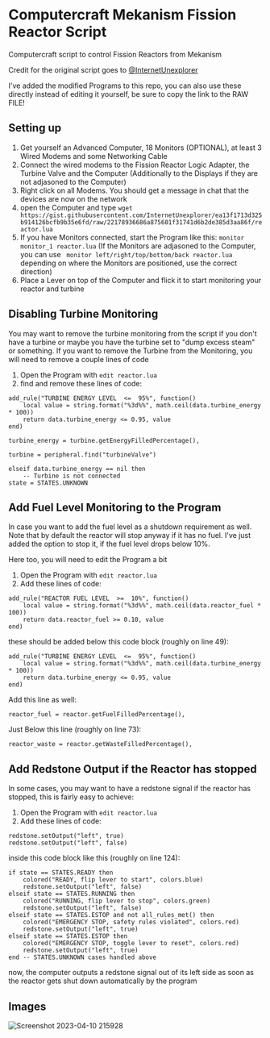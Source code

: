 # Computercraft Mekanism Fission Reactor Script
Computercraft script to control Fission Reactors from Mekanism


Credit for the original script goes to [@InternetUnexplorer](https://github.com/InternetUnexplorer) 

I've added the modified Programs to this repo, you can also use these directly instead of editing it yourself, be sure to copy the link to the RAW FILE!


## Setting up
1. Get yourself an Advanced Computer, 18 Monitors (OPTIONAL), at least 3 Wired Modems and some Networking Cable
2. Connect the wired modems to the Fission Reactor Logic Adapter, the Turbine Valve and the Computer (Additionally to the Displays if they are not adjasoned to the Computer)
3. Right click on all Modems. You should get a message in chat that the devices are now on the network
4. open the Computer and type ```wget https://gist.githubusercontent.com/InternetUnexplorer/ea13f1713d325b914126bcfb9b35e6fd/raw/22178936686a875601f31741d6b2de385d3aa86f/reactor.lua ``` 
5. If you have Monitors connected, start the Program like this: ``` monitor monitor_1 reactor.lua ``` (If the Monitors are adjasoned to the Computer, you can use ``` monitor left/right/top/bottom/back reactor.lua``` depending on where the Monitors are positioned, use the correct direction)
6. Place a Lever on top of the Computer and flick it to start monitoring your reactor and turbine

## Disabling Turbine Monitoring 
You may want to remove the turbine monitoring from the script if you don't have a turbine or maybe you have the turbine set to "dump excess steam" or something.
If you want to remove the Turbine from the Monitoring, you will need to remove a couple lines of code

1. Open the Program with ```edit reactor.lua```
2. find and remove these lines of code:
```
add_rule("TURBINE ENERGY LEVEL  <=  95%", function()
	local value = string.format("%3d%%", math.ceil(data.turbine_energy * 100))
	return data.turbine_energy <= 0.95, value
end)
```
```
turbine_energy = turbine.getEnergyFilledPercentage(),
```
```
turbine = peripheral.find("turbineValve")
```
```
elseif data.turbine_energy == nil then
	-- Turbine is not connected
state = STATES.UNKNOWN
```

## Add Fuel Level Monitoring to the Program
In case you want to add the fuel level as a shutdown requirement as well. Note that by default the reactor will stop anyway if it has no fuel. I've just added the option to stop it, if the fuel level drops below 10%.

Here too, you will need to edit the Program a bit
1. Open the Program with ```edit reactor.lua```
2. Add these lines of code:
```
add_rule("REACTOR FUEL LEVEL  >=  10%", function()
	local value = string.format("%3d%%", math.ceil(data.reactor_fuel * 100))
	return data.reactor_fuel >= 0.10, value
end)
```
these should be added below this code block (roughly on line 49):
```
add_rule("TURBINE ENERGY LEVEL  <=  95%", function()
	local value = string.format("%3d%%", math.ceil(data.turbine_energy * 100))
	return data.turbine_energy <= 0.95, value
end)
```
Add this line as well:
```
reactor_fuel = reactor.getFuelFilledPercentage(),
```
Just Below this line (roughly on line 73):
```
reactor_waste = reactor.getWasteFilledPercentage(),
```

## Add Redstone Output if the Reactor has stopped
In some cases, you may want to have a redstone signal if the reactor has stopped, this is fairly easy to achieve:
1. Open the Program with ```edit reactor.lua```
2. Add these lines of code:
```
redstone.setOutput("left", true)
redstone.setOutput("left", false)
```
inside this code block like this (roughly on line 124):
```
if state == STATES.READY then
	colored("READY, flip lever to start", colors.blue)
	redstone.setOutput("left", false)
elseif state == STATES.RUNNING then
	colored("RUNNING, flip lever to stop", colors.green)
	redstone.setOutput("left", false)
elseif state == STATES.ESTOP and not all_rules_met() then
	colored("EMERGENCY STOP, safety rules violated", colors.red)
	redstone.setOutput("left", true)
elseif state == STATES.ESTOP then
	colored("EMERGENCY STOP, toggle lever to reset", colors.red)
	redstone.setOutput("left", true)
end -- STATES.UNKNOWN cases handled above
```
now, the computer outputs a redstone signal out of its left side as soon as the reactor gets shut down automatically by the program


## Images

![Screenshot 2023-04-10 215928](https://user-images.githubusercontent.com/19328039/231000435-70f41249-62fe-4f84-a10a-4778e942248a.png)


